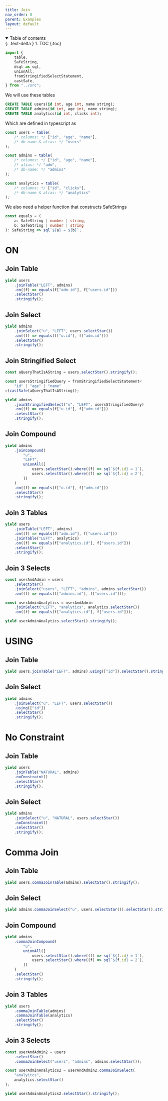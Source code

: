 ```yaml
---
title: Join
nav_order: 8
parent: Examples
layout: default
---
```


<details open markdown="block">
  <summary>
    Table of contents
  </summary>
  {: .text-delta }
1. TOC
{:toc}
</details>

```ts eval --replacePrintedInput=../src,sql-select-ts
import {
    table,
    SafeString,
    dsql as sql,
    unionAll,
    fromStringifiedSelectStatement,
    castSafe,
} from "../src";
```

We will use these tables

```sql
CREATE TABLE users(id int, age int, name string);
CREATE TABLE admins(id int, age int, name string);
CREATE TABLE analytics(id int, clicks int);
```

Which are defined in typescript as

```ts eval
const users = table(
    /* columns: */ ["id", "age", "name"],
    /* db-name & alias: */ "users"
);

const admins = table(
    /* columns: */ ["id", "age", "name"],
    /* alias: */ "adm",
    /* db-name: */ "admins"
);

const analytics = table(
    /* columns: */ ["id", "clicks"],
    /* db-name & alias: */ "analytics"
);
```

We also need a helper function that constructs SafeStrings

```ts eval
const equals = (
    a: SafeString | number | string,
    b: SafeString | number | string
): SafeString => sql`${a} = ${b}`;
```

# ON

## Join Table

```ts eval --yield=sql
yield users
    .joinTable("LEFT", admins)
    .on((f) => equals(f["adm.id"], f["users.id"]))
    .selectStar()
    .stringify();
```

## Join Select

```ts eval --yield=sql
yield admins
    .joinSelect("u", "LEFT", users.selectStar())
    .on((f) => equals(f["u.id"], f["adm.id"]))
    .selectStar()
    .stringify();
```

## Join Stringified Select

```ts eval --yield=sql
const aQueryThatIsAString = users.selectStar().stringify();

const usersStringifiedQuery = fromStringifiedSelectStatement<
    "id" | "age" | "name"
>(castSafe(aQueryThatIsAString));

yield admins
    .joinStringifiedSelect("u", "LEFT", usersStringifiedQuery)
    .on((f) => equals(f["u.id"], f["adm.id"]))
    .selectStar()
    .stringify();
```

## Join Compound

```ts eval --yield=sql
yield admins
    .joinCompound(
        "u",
        "LEFT",
        unionAll([
            users.selectStar().where((f) => sql`${f.id} = 1`),
            users.selectStar().where((f) => sql`${f.id} = 2`),
        ])
    )
    .on((f) => equals(f["u.id"], f["adm.id"]))
    .selectStar()
    .stringify();
```

## Join 3 Tables

```ts eval --yield=sql
yield users
    .joinTable("LEFT", admins)
    .on((f) => equals(f["adm.id"], f["users.id"]))
    .joinTable("LEFT", analytics)
    .on((f) => equals(f["analytics.id"], f["users.id"]))
    .selectStar()
    .stringify();
```

## Join 3 Selects

```ts eval --yield=sql
const userAndAdmin = users
    .selectStar()
    .joinSelect("users", "LEFT", "admins", admins.selectStar())
    .on((f) => equals(f["admins.id"], f["users.id"]));

const userAdminAnalytics = userAndAdmin
    .joinSelect("LEFT", "analytics", analytics.selectStar())
    .on((f) => equals(f["analytics.id"], f["users.id"]));

yield userAdminAnalytics.selectStar().stringify();
```

# USING

## Join Table

```ts eval --yield=sql
yield users.joinTable("LEFT", admins).using(["id"]).selectStar().stringify();
```

## Join Select

```ts eval --yield=sql
yield admins
    .joinSelect("u", "LEFT", users.selectStar())
    .using(["id"])
    .selectStar()
    .stringify();
```

# No Constraint

## Join Table

```ts eval --yield=sql
yield users
    .joinTable("NATURAL", admins)
    .noConstraint()
    .selectStar()
    .stringify();
```

## Join Select

```ts eval --yield=sql
yield admins
    .joinSelect("u", "NATURAL", users.selectStar())
    .noConstraint()
    .selectStar()
    .stringify();
```

# Comma Join

## Join Table

```ts eval --yield=sql
yield users.commaJoinTable(admins).selectStar().stringify();
```

## Join Select

```ts eval --yield=sql
yield admins.commaJoinSelect("u", users.selectStar()).selectStar().stringify();
```

## Join Compound

```ts eval --yield=sql
yield admins
    .commaJoinCompound(
        "u",
        unionAll([
            users.selectStar().where((f) => sql`${f.id} = 1`),
            users.selectStar().where((f) => sql`${f.id} = 2`),
        ])
    )
    .selectStar()
    .stringify();
```

## Join 3 Tables

```ts eval --yield=sql
yield users
    .commaJoinTable(admins)
    .commaJoinTable(analytics)
    .selectStar()
    .stringify();
```

## Join 3 Selects

```ts eval --yield=sql
const userAndAdmin2 = users
    .selectStar()
    .commaJoinSelect("users", "admins", admins.selectStar());

const userAdminAnalytics2 = userAndAdmin2.commaJoinSelect(
    "analyitcs",
    analytics.selectStar()
);

yield userAdminAnalytics2.selectStar().stringify();
```
